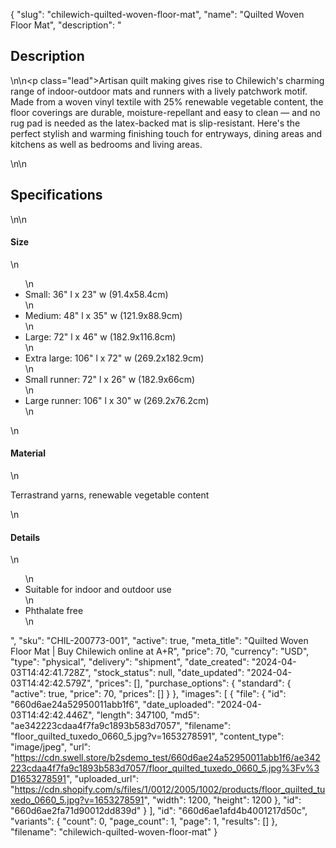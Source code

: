 {
  "slug": "chilewich-quilted-woven-floor-mat",
  "name": "Quilted Woven Floor Mat",
  "description": "<h2>Description</h2>\n<!-- split -->\n<p class=\"lead\">Artisan quilt making gives rise to Chilewich's charming range of indoor-outdoor mats and runners with a lively patchwork motif. Made from a woven vinyl textile with 25% renewable vegetable content, the floor coverings are durable, moisture-repellant and easy to clean — and no rug pad is needed as the latex-backed mat is slip-resistant. Here's the perfect stylish and warming finishing touch for entryways, dining areas and kitchens as well as bedrooms and living areas. </p>\n<!-- split -->\n<h2>Specifications</h2>\n<!-- split -->\n<h4>Size</h4>\n<ul>\n<li>Small: 36\" l x 23\" w (91.4x58.4cm)</li>\n<li>Medium: 48\" l x 35\" w (121.9x88.9cm)</li>\n<li>Large: 72\" l x 46\" w (182.9x116.8cm)</li>\n<li>Extra large: 106\" l x 72\" w (269.2x182.9cm)</li>\n<li>Small runner: 72\" l x 26\" w (182.9x66cm)</li>\n<li>Large runner: 106\" l x 30\" w (269.2x76.2cm)</li>\n</ul>\n<h4>Material</h4>\n<p>Terrastrand yarns, renewable vegetable content</p>\n<h4>Details</h4>\n<ul>\n<li>Suitable for indoor and outdoor use</li>\n<li>Phthalate free</li>\n</ul>",
  "sku": "CHIL-200773-001",
  "active": true,
  "meta_title": "Quilted Woven Floor Mat | Buy  Chilewich online at A+R",
  "price": 70,
  "currency": "USD",
  "type": "physical",
  "delivery": "shipment",
  "date_created": "2024-04-03T14:42:41.728Z",
  "stock_status": null,
  "date_updated": "2024-04-03T14:42:42.579Z",
  "prices": [],
  "purchase_options": {
    "standard": {
      "active": true,
      "price": 70,
      "prices": []
    }
  },
  "images": [
    {
      "file": {
        "id": "660d6ae24a52950011abb1f6",
        "date_uploaded": "2024-04-03T14:42:42.446Z",
        "length": 347100,
        "md5": "ae342223cdaa4f7fa9c1893b583d7057",
        "filename": "floor_quilted_tuxedo_0660_5.jpg?v=1653278591",
        "content_type": "image/jpeg",
        "url": "https://cdn.swell.store/b2sdemo_test/660d6ae24a52950011abb1f6/ae342223cdaa4f7fa9c1893b583d7057/floor_quilted_tuxedo_0660_5.jpg%3Fv%3D1653278591",
        "uploaded_url": "https://cdn.shopify.com/s/files/1/0012/2005/1002/products/floor_quilted_tuxedo_0660_5.jpg?v=1653278591",
        "width": 1200,
        "height": 1200
      },
      "id": "660d6ae2fa71d90012dd839d"
    }
  ],
  "id": "660d6ae1afd4b4001217d50c",
  "variants": {
    "count": 0,
    "page_count": 1,
    "page": 1,
    "results": []
  },
  "filename": "chilewich-quilted-woven-floor-mat"
}